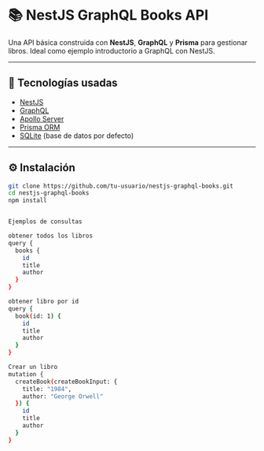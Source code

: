 # 📚 NestJS GraphQL Books API

Una API básica construida con **NestJS**, **GraphQL** y **Prisma** para gestionar libros. Ideal como ejemplo introductorio a GraphQL con NestJS.

---

## 🚀 Tecnologías usadas

- [NestJS](https://nestjs.com/)
- [GraphQL](https://graphql.org/)
- [Apollo Server](https://www.apollographql.com/docs/apollo-server/)
- [Prisma ORM](https://www.prisma.io/)
- [SQLite](https://www.sqlite.org/) (base de datos por defecto)

---

## ⚙️ Instalación

```bash
git clone https://github.com/tu-usuario/nestjs-graphql-books.git
cd nestjs-graphql-books
npm install


Ejemplos de consultas

obtener todos los libros
query {
  books {
    id
    title
    author
  }
}

obtener libro por id
query {
  book(id: 1) {
    id
    title
    author
  }
}

Crear un libro
mutation {
  createBook(createBookInput: {
    title: "1984",
    author: "George Orwell"
  }) {
    id
    title
    author
  }
}


